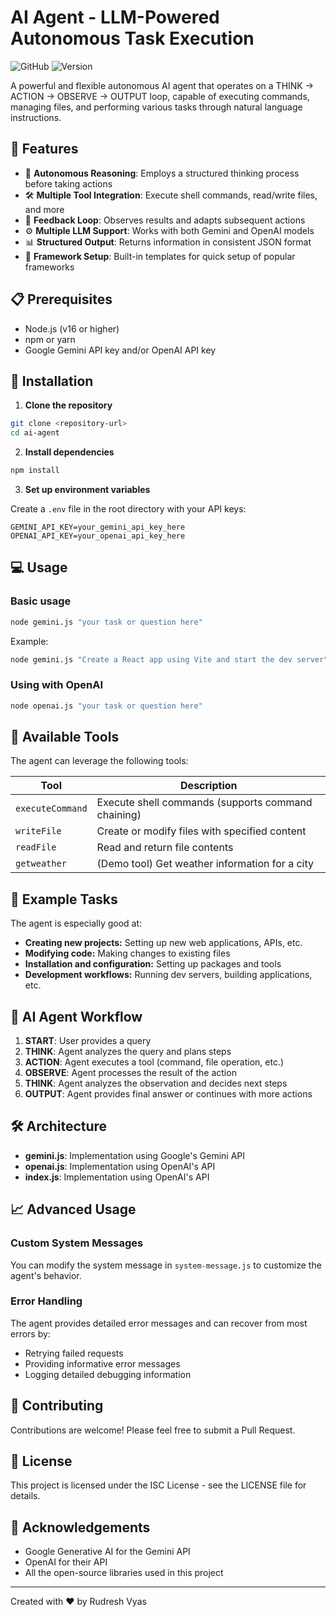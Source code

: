 # AI Agent - LLM-Powered Autonomous Task Execution

![GitHub](https://img.shields.io/badge/license-ISC-blue)
![Version](https://img.shields.io/badge/version-1.0.0-green)

A powerful and flexible autonomous AI agent that operates on a THINK → ACTION → OBSERVE → OUTPUT loop, capable of executing commands, managing files, and performing various tasks through natural language instructions.

## 🌟 Features

- 🧠 **Autonomous Reasoning**: Employs a structured thinking process before taking actions
- 🛠️ **Multiple Tool Integration**: Execute shell commands, read/write files, and more
- 🔄 **Feedback Loop**: Observes results and adapts subsequent actions
- ⚙️ **Multiple LLM Support**: Works with both Gemini and OpenAI models
- 📊 **Structured Output**: Returns information in consistent JSON format
- 🚀 **Framework Setup**: Built-in templates for quick setup of popular frameworks

## 📋 Prerequisites

- Node.js (v16 or higher)
- npm or yarn
- Google Gemini API key and/or OpenAI API key

## 🚀 Installation

1. **Clone the repository**

```bash
git clone <repository-url>
cd ai-agent
```

2. **Install dependencies**

```bash
npm install
```

3. **Set up environment variables**

Create a `.env` file in the root directory with your API keys:

```
GEMINI_API_KEY=your_gemini_api_key_here
OPENAI_API_KEY=your_openai_api_key_here
```

## 💻 Usage

### Basic usage

```bash
node gemini.js "your task or question here"
```

Example:

```bash
node gemini.js "Create a React app using Vite and start the dev server"
```

### Using with OpenAI

```bash
node openai.js "your task or question here"
```

## 🔧 Available Tools

The agent can leverage the following tools:

| Tool             | Description                                        |
| ---------------- | -------------------------------------------------- |
| `executeCommand` | Execute shell commands (supports command chaining) |
| `writeFile`      | Create or modify files with specified content      |
| `readFile`       | Read and return file contents                      |
| `getweather`     | (Demo tool) Get weather information for a city     |

## 📝 Example Tasks

The agent is especially good at:

- **Creating new projects:** Setting up new web applications, APIs, etc.
- **Modifying code:** Making changes to existing files
- **Installation and configuration:** Setting up packages and tools
- **Development workflows:** Running dev servers, building applications, etc.

## 🔄 AI Agent Workflow

1. **START**: User provides a query
2. **THINK**: Agent analyzes the query and plans steps
3. **ACTION**: Agent executes a tool (command, file operation, etc.)
4. **OBSERVE**: Agent processes the result of the action
5. **THINK**: Agent analyzes the observation and decides next steps
6. **OUTPUT**: Agent provides final answer or continues with more actions

## 🛠️ Architecture

- **gemini.js**: Implementation using Google's Gemini API
- **openai.js**: Implementation using OpenAI's API
- **index.js**: Implementation using OpenAI's API
## 📈 Advanced Usage

### Custom System Messages

You can modify the system message in `system-message.js` to customize the agent's behavior.

### Error Handling

The agent provides detailed error messages and can recover from most errors by:

- Retrying failed requests
- Providing informative error messages
- Logging detailed debugging information

## 🤝 Contributing

Contributions are welcome! Please feel free to submit a Pull Request.

## 📄 License

This project is licensed under the ISC License - see the LICENSE file for details.

## 🙏 Acknowledgements

- Google Generative AI for the Gemini API
- OpenAI for their API
- All the open-source libraries used in this project

---

Created with ❤️ by Rudresh Vyas
